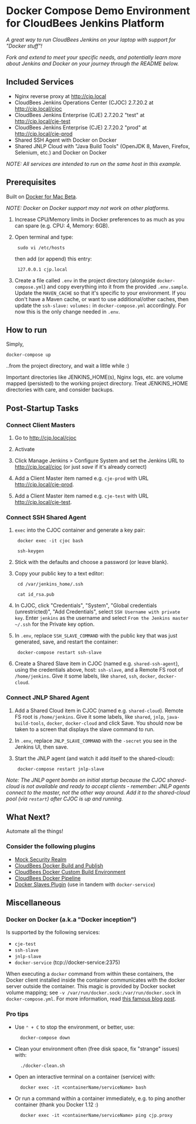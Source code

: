 # Docker Compose Demo Environment for CloudBees Jenkins Platform

*A great way to run CloudBees Jenkins on your laptop with support for "Docker stuff"!*

*Fork and extend to meet your specific needs, and potentially learn more about Jenkins and Docker on your journey through the README below.*

## Included Services
* Nginx reverse proxy at http://cjp.local
* CloudBees Jenkins Operations Center (CJOC) 2.7.20.2 at http://cjp.local/cjoc
* CloudBees Jenkins Enterprise (CJE) 2.7.20.2 "test" at http://cjp.local/cje-test
* CloudBees Jenkins Enterprise (CJE) 2.7.20.2 "prod" at http://cjp.local/cje-prod
* Shared SSH Agent with Docker on Docker
* Shared JNLP Cloud with "Java Build Tools" (OpenJDK 8, Maven, Firefox, Selenium, etc.) and Docker on Docker

*NOTE: All services are intended to run on the same host in this example.*

## Prerequisites

Built on [Docker for Mac Beta](https://blog.docker.com/2016/03/docker-for-mac-windows-beta/).

*NOTE: Docker on Docker support may not work on other platforms.*

1. Increase CPU/Memory limits in Docker preferences to as much as you can spare (e.g. CPU: 4, Memory: 6GB).

2. Open terminal and type:

        sudo vi /etc/hosts

    then add (or append) this entry:

        127.0.0.1 cjp.local

3. Create a file called ``.env`` in the project directory (alongside ``docker-compose.yml``) and copy everything into it from the provided ``.env.sample``. Update the ``MAVEN_CACHE`` so that it's specific to your environment. If you don't have a Maven cache, or want to use additional/other caches, then update the ``ssh-slave:`` ``volumes:`` in ``docker-compose.yml`` accordingly. For now this is the only change needed in ``.env``.

## How to run

Simply,

    docker-compose up

..from the project directory, and wait a little while :)

Important directories like JENKINS_HOME(s), Nginx logs, etc. are volume mapped (persisted) to the working project directory. Treat JENKINS_HOME directories with care, and consider backups.

## Post-Startup Tasks

### Connect Client Masters

1. Go to http://cjp.local/cjoc

2. Activate

3. Click Manage Jenkins > Configure System and set the Jenkins URL to http://cjp.local/cjoc (or just _save_ if it's already correct)

4. Add a Client Master item named e.g. ``cje-prod`` with URL http://cjp.local/cje-prod.

5. Add a Client Master item named e.g. ``cje-test`` with URL  http://cjp.local/cje-test.

### Connect SSH Shared Agent

1. `` exec `` into the CJOC container and generate a key pair:

        docker exec -it cjoc bash

        ssh-keygen

2. Stick with the defaults and choose a password (or leave blank).

3. Copy your public key to a text editor:

        cd /var/jenkins_home/.ssh

        cat id_rsa.pub

4. In CJOC, click "Credentials", "System", "Global credentials (unrestricted)", "Add Credentials", select ``SSH Username with private key``. Enter ``jenkins`` as the username and select ``From the Jenkins master ~/.ssh`` for the Private key option.

5. In ``.env``, replace ``SSH_SLAVE_COMMAND`` with the public key that was just generated, save, and restart the container:

        docker-compose restart ssh-slave

6. Create a Shared Slave item in CJOC (named e.g. ``shared-ssh-agent``), using the credentials above, host: ``ssh-slave``, and a Remote FS root of ``/home/jenkins``. Give it some labels, like ``shared``, ``ssh``, ``docker``, ``docker-cloud``.

### Connect JNLP Shared Agent

1. Add a Shared Cloud item in CJOC (named e.g. `` shared-cloud ``). Remote FS root is ``/home/jenkins``. Give it some labels, like ``shared``, ``jnlp``, ``java-build-tools``, ``docker``, ``docker-cloud`` and click Save. You should now be taken to a screen that displays the slave command to run.

2. In ``.env``, replace ``JNLP_SLAVE_COMMAND`` with the ``-secret`` you see in the Jenkins UI, then save.

3. Start the JNLP agent (and watch it add itself to the shared-cloud):

        docker-compose restart jnlp-slave

*Note: The JNLP agent bombs on initial startup because the CJOC shared-cloud is not available and ready to accept clients - remember: JNLP agents connect to the master, not the other way around. Add it to the shared-cloud pool (via ``restart``) after CJOC is up and running.*

## What Next?

Automate all the things!

### Consider the following plugins

* [Mock Security Realm](https://wiki.jenkins-ci.org/display/JENKINS/Mock+Security+Realm+Plugin)
* [CloudBees Docker Build and Publish](https://wiki.jenkins-ci.org/display/JENKINS/CloudBees+Docker+Build+and+Publish+plugin)
* [CloudBees Docker Custom Build Environment](https://wiki.jenkins-ci.org/display/JENKINS/CloudBees+Docker+Custom+Build+Environment+Plugin)
* [CloudBees Docker Pipeline](https://wiki.jenkins-ci.org/display/JENKINS/CloudBees+Docker+Pipeline+Plugin)
* [Docker Slaves Plugin](https://wiki.jenkins-ci.org/display/JENKINS/Docker+Slaves+Plugin) (use in tandem with ``docker-service``)

## Miscellaneous

### Docker on Docker (a.k.a "Docker inception")

Is supported by the following services:

* ``cje-test``
* ``ssh-slave``
* ``jnlp-slave``
* ``docker-service`` (tcp://docker-service:2375)

When executing a ``docker`` command from within these containers, the Docker client installed inside the container communicates with the  docker server outside the container. This magic is provided by Docker socket volume mapping; see ``-v /var/run/docker.sock:/var/run/docker.sock`` in ``docker-compose.yml``. For more information, read [this famous blog post](https://jpetazzo.github.io/2015/09/03/do-not-use-docker-in-docker-for-ci/).

### Pro tips

* Use ``⌃ + C`` to stop the environment, or better, use:

        docker-compose down

* Clean your environment often (free disk space, fix "strange" issues) with:

        ./docker-clean.sh

* Open an interactive terminal on a container (service) with:

        docker exec -it <containerName/serviceName> bash

* Or run a command within a container immediately, e.g. to ping another container (thank you Docker 1.12 :)

        docker exec -it <containerName/serviceName> ping cjp.proxy
